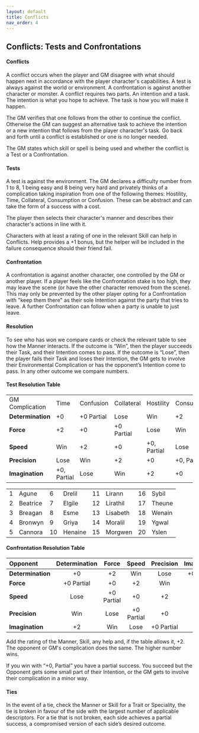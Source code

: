```yaml
---
layout: default
title: Conflicts
nav_order: 4
---
```


## Conflicts: Tests and Confrontations

#### Conflicts

A conflict occurs when the player and GM disagree with what should happen next in accordance with the player character's capabilities.
A test is always against the world or environment. A confrontation is against another character or monster.
A conflict requires two parts. An intention and a task.
The intention is what you hope to achieve.
The task is how you will make it happen.

The GM verifies that one follows from the other to continue the conflict. Otherwise the GM can suggest an alternative task to achieve the intention or a new intention that follows from the player character's task. Go back and forth until a conflict is established or one is no longer needed.

The GM states which skill or spell is being used and whether the conflict is a Test or a Confrontation.

#### Tests

A test is against the environment. The GM declares a difficulty number from 1 to 8, 1 being easy and 8 being very hard and privately thinks of a complication taking inspiration from one of the following themes: Hostility, Time, Collateral, Consumption or Confusion. These can be abstract and can take the form of a success with a cost.

The player then selects their character's manner and describes their character's actions in line with it.

Characters with at least a rating of one in the relevant Skill can help in Conflicts.
Help provides a +1 bonus, but the helper will be included in the failure consequence should their friend fail.

#### Confrontation
 
A confrontation is against another character, one controlled by the GM or another player. If a player feels like the Confrontation stake is too high, they may leave the scene (or have the other character removed from the scene). This may only be prevented by the other player opting for a Confrontation with "keep them there" as their sole Intention against the party that tries to leave. A further Confrontation can follow when a party is unable to just leave.

#### Resolution

To see who has won we compare cards or check the relevant table to see how the Manner interacts. If the outcome is “Win”, then the player succeeds their Task, and their Intention comes to pass. If the outcome is “Lose”, then the player fails their Task and loses their Intention, the GM gets to involve their Environmental Complication or has the opponent’s Intention come to pass. In any other outcome we compare numbers.

#### Test Resolution Table

|||||||
|-----------------|------------|-----------|-----------|------------|------------|
|GM Complication  |Time        |Confusion  |Collateral |Hostility   |Consumption |
|**Determination**|+0          |+0 Partial |Lose       |Win         |+2          |
|**Force**        |+2          |+0         |+0 Partial |Lose        |Win         |
|**Speed**        |Win         |+2         |+0         |+0, Partial |Lose        |
|**Precision**    |Lose        |Win        |+2         |+0          |+0, Partial |
|**Imagination**  |+0, Partial |Lose       |Win        |+2          |+0          |


|||||||||
|------|-----------|-----------|-----------|----------|---------|------|----------|
|1     | Agune     |6          |Drelil     |11        |Lirann   |16    |Sybil     |
|2     | Beatrice  |7          |Elgile     |12        |Lirathil |17    |Theune    |
|3     | Breagan   |8          |Esme       |13        |Lisabeth |18    |Wenain    |
|4     | Bronwyn   |9          |Griya      |14        |Moralil  |19    |Ygwal     |
|5     | Cannora   |10         |Henaine    |15        |Morgwen  |20    |Yslen     |



#### Confrontation Resolution Table
|Opponent |Determination |Force |Speed |Precision |Imagination |
|:---|:---:|:---:|:---:|:---:|:---:|
|**Determination**|+0 |+2 |Win |Lose |+0 Partial |
|**Force**|+0 Partial |+0 |+2 |Win |Lose |
|**Speed**|Lose |+0 Partial |+0 |+2 |Win |
|**Precision**|Win |Lose |+0 Partial |+0 |+2 |
|**Imagination**|+2 |Win |Lose |+0 Partial |+0 |

Add the rating of the Manner, Skill, any help and, if the table allows it, +2. The opponent or GM's complication does the same. The higher number wins.

If you win with “+0, Partial” you have a partial success. You succeed but the Opponent gets some small part of their Intention, or the GM gets to involve their complication in a minor way.

#### Ties

In the event of a tie, check the Manner or Skill for a Trait or Speciality, the tie is broken in favour of the side with the largest number of applicable descriptors. For a tie that is not broken, each side achieves a partial success, a compromised version of each side’s desired outcome.
